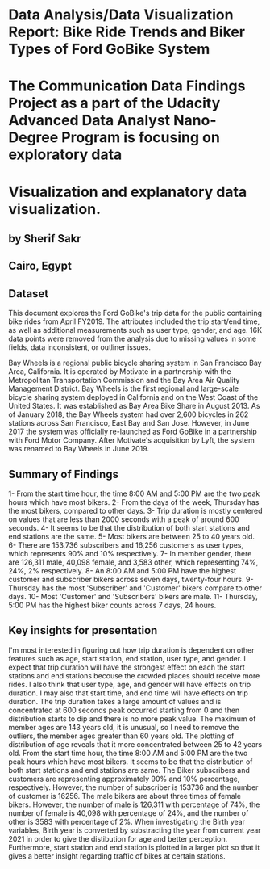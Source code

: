 # Data Analysis/Data Visualization Report: Bike Ride Trends and Biker Types of Ford GoBike System
# The Communication Data Findings Project as a part of the Udacity Advanced Data Analyst Nano-Degree Program is focusing on exploratory data 
# Visualization and explanatory data visualization.
## by Sherif Sakr
## Cairo, Egypt


## Dataset
This document explores the Ford GoBike's trip data for the public containing bike rides from April FY2019. The attributes included the trip start/end time, as well as additional measurements such as user type, gender, and age. 16K data points were removed from the analysis due to missing values in some fields, data inconsistent, or outliner issues.

Bay Wheels is a regional public bicycle sharing system in San Francisco Bay Area, California. It is operated by Motivate in a partnership with the Metropolitan Transportation Commission and the Bay Area Air Quality Management District. Bay Wheels is the first regional and large-scale bicycle sharing system deployed in California and on the West Coast of the United States. It was established as Bay Area Bike Share in August 2013. As of January 2018, the Bay Wheels system had over 2,600 bicycles in 262 stations across San Francisco, East Bay and San Jose.
However, in June 2017 the system was officially re-launched as Ford GoBike in a partnership with Ford Motor Company. After Motivate's acquisition by Lyft, the system was renamed to Bay Wheels in June 2019.


## Summary of Findings
1- From the start time hour, the time 8:00 AM and 5:00 PM are the two peak hours which have most bikers.
2- From the days of the week, Thursday has the most bikers, compared to other days.
3- Trip duration is mostly centered on values that are less than 2000 seconds with a peak of around 600 seconds. 
4- It seems to be that the distribution of both start stations and end stations are the same.
5- Most bikers are between 25 to 40 years old.
6- There are 153,736 subscribers and 16,256 customers as user types, which represents 90% and 10% respectively.
7- In member gender, there are 126,311 male, 40,098 female, and 3,583 other, which representing 74%, 24%, 2% respectively.
8- An 8:00 AM and 5:00 PM have the highest customer and subscriber bikers across seven days, twenty-four hours.
9- Thursday has the most 'Subscriber' and 'Customer' bikers compare to other days.
10- Most 'Customer' and 'Subscribers' bikers are male.
11- Thursday, 5:00 PM has the highest biker counts across 7 days, 24 hours.

## Key insights for presentation
I'm most interested in figuring out how trip duration is dependent on other features such as age, start station, end station, user type, and gender.
I expect that trip duration will have the strongest effect on each the start stations and end stations becouse the crowded places should receive more rides.
I also think that user type, age, and gender will have effects on trip duration.
I may also that start time, and end time will have effects on trip duration.
The trip duration takes a large amount of values and is concentrated at 600 seconds peak occurred starting from 0 and then distribution starts to dip and there is no more peak value.
The maximum of member ages are 143 years old, it is unusual, so I need to remove the outliers, the member ages greater than 60 years old.
The plotting of distribution of age reveals that it more concentrated between 25 to 42 years old.
From the start time hour, the time 8:00 AM and 5:00 PM are the two peak hours which have most bikers.
It seems to be that the distribution of both start stations and end stations are same.
The Biker subscribers and customers are representing approximately 90% and 10% percentage, respectively. However, the number of subscriber is 153736 and the number of customer is 16256.
The male bikers are about three times of female bikers. However, the number of male is 126,311 with percentage of 74%, the number of female is 40,098 with percentage of 24%, and the number of other is 3583 with percentage of 2%.
When investigating the Birth year variables, Birth year is converted by substracting the year from current year 2021 in order to give the distibution for age and better perception.
Furthermore, start station and end station is plotted in a larger plot so that it gives a better insight regarding traffic of bikes at certain stations.

